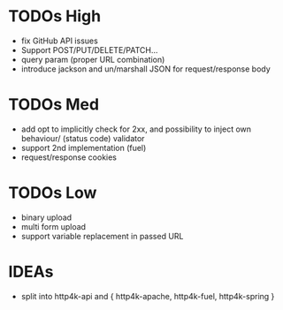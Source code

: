 
# TODOs High

* fix GitHub API issues
* Support POST/PUT/DELETE/PATCH...
* query param (proper URL combination)
* introduce jackson and un/marshall JSON for request/response body

# TODOs Med

* add opt to implicitly check for 2xx, and possibility to inject own behaviour/ (status code) validator
* support 2nd implementation (fuel)
* request/response cookies

# TODOs Low

* binary upload
* multi form upload
* support variable replacement in passed URL

# IDEAs

* split into http4k-api and { http4k-apache, http4k-fuel, http4k-spring }
